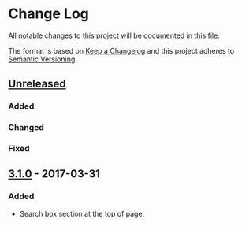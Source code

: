 # Change Log
All notable changes to this project will be documented in this file.

The format is based on [Keep a Changelog](http://keepachangelog.com/)
and this project adheres to [Semantic Versioning](http://semver.org/).

## [Unreleased]
### Added

### Changed

### Fixed

## [3.1.0] - 2017-03-31
### Added
- Search box section at the top of page.

[Unreleased]: https://github.com/aragonopendata/Aragon-Open-Data-3/compare/v3.0.0...HEAD
[3.1.0]: https://github.com/aragonopendata/Aragon-Open-Data-3/commit/47fcd0348ad8e832b5c13b6836e34ce4e27f6b17
